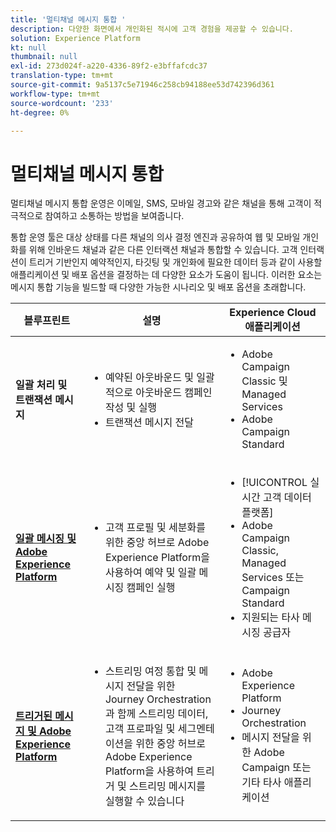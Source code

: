 ```yaml
---
title: '멀티채널 메시지 통합 '
description: 다양한 화면에서 개인화된 적시에 고객 경험을 제공할 수 있습니다.
solution: Experience Platform
kt: null
thumbnail: null
exl-id: 273d024f-a220-4336-89f2-e3bffafcdc37
translation-type: tm+mt
source-git-commit: 9a5137c5e71946c258cb94188ee53d742396d361
workflow-type: tm+mt
source-wordcount: '233'
ht-degree: 0%

---
```


# 멀티채널 메시지 통합

멀티채널 메시지 통합 운영은 이메일, SMS, 모바일 경고와 같은 채널을 통해 고객이 적극적으로 참여하고 소통하는 방법을 보여줍니다.

통합 운영 툴은 대상 상태를 다른 채널의 의사 결정 엔진과 공유하여 웹 및 모바일 개인화를 위해 인바운드 채널과 같은 다른 인터랙션 채널과 통합할 수 있습니다. 고객 인터랙션이 트리거 기반인지 예약적인지, 타깃팅 및 개인화에 필요한 데이터 등과 같이 사용할 애플리케이션 및 배포 옵션을 결정하는 데 다양한 요소가 도움이 됩니다. 이러한 요소는 메시지 통합 기능을 빌드할 때 다양한 가능한 시나리오 및 배포 옵션을 초래합니다.


| 블루프린트 | 설명 | Experience Cloud 애플리케이션 |
|---|---|---|
| **일괄 처리 및 트랜잭션 메시지** | <ul><li>예약된 아웃바운드 및 일괄적으로 아웃바운드 캠페인 작성 및 실행</li><li>트랜잭션 메시지 전달</li></ul> | <ul><li>Adobe Campaign Classic 및 Managed Services</li><li>Adobe Campaign Standard</li></ul> |
| **[일괄 메시징 및 Adobe Experience Platform](batch-messaging.md)** | <ul><li>고객 프로필 및 세분화를 위한 중앙 허브로 Adobe Experience Platform을 사용하여 예약 및 일괄 메시징 캠페인 실행</li></ul> | <ul><li>[!UICONTROL 실시간 고객 데이터 플랫폼]</li><li>Adobe Campaign Classic, Managed Services 또는 Campaign Standard</li><li>지원되는 타사 메시징 공급자</li></ul> |
| **[트리거된 메시지 및 Adobe Experience Platform](triggered-messaging.md)** | <ul><li>스트리밍 여정 통합 및 메시지 전달을 위한 Journey Orchestration과 함께 스트리밍 데이터, 고객 프로파일 및 세그멘테이션을 위한 중앙 허브로 Adobe Experience Platform을 사용하여 트리거 및 스트리밍 메시지를 실행할 수 있습니다</li></ul> | <ul><li>Adobe Experience Platform</li><li>Journey Orchestration</li><li>메시지 전달을 위한 Adobe Campaign 또는 기타 타사 애플리케이션</li></ul> |
